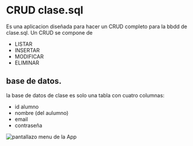 # CRUD clase.sql

Es una aplicacion diseñada para hacer un CRUD completo para la bbdd de clase.sql.
Un CRUD se compone de

- LISTAR
- INSERTAR 
- MODIFICAR 
- ELIMINAR


## base de datos.

la base de datos de clase es solo una tabla con cuatro columnas:

- id alumno
- nombre (del aulumno)
- email
- contraseña

![pantallazo menu de la App](/Imágenes/clase.PNG)



